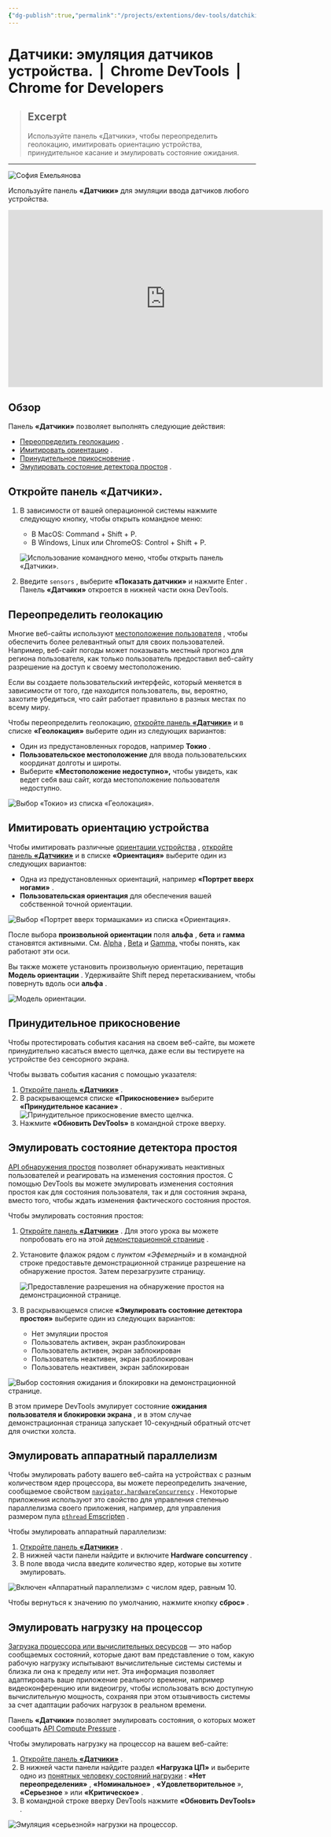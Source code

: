 ```yaml
---
{"dg-publish":true,"permalink":"/projects/extentions/dev-tools/datchiki-emulyacziya-datchikov-ustrojstva-chrome-dev-tools-chrome-for-developers/"}
---
```



# Датчики: эмуляция датчиков устройства.  |  Chrome DevTools  |  Chrome for Developers

> ## Excerpt
> Используйте панель «Датчики», чтобы переопределить геолокацию, имитировать ориентацию устройства, принудительное касание и эмулировать состояние ожидания.

---
![София Емельянова](https://web.dev/images/authors/sofiayem.jpg?hl=ru)

Используйте панель **«Датчики»** для эмуляции ввода датчиков любого устройства.

<iframe frameborder="0" allowfullscreen="" allow="accelerometer; autoplay; clipboard-write; encrypted-media; gyroscope; picture-in-picture; web-share" referrerpolicy="strict-origin-when-cross-origin" width="640" height="360" src="https://www.youtube.com/embed/7ma_ZyfrgYM?origin=https%3A%2F%2Fdeveloper.chrome.com&amp;autoplay&amp;controls&amp;embed_domain&amp;enablejsapi=1&amp;end&amp;hl&amp;showinfo&amp;start&amp;video-id=7ma_ZyfrgYM&amp;widgetid=1" id="widget2" data-title="YouTube video player" data-gtm-yt-inspected-183356566_95="true" data-gtm-yt-inspected-100007133_93="true" title="Debugging Project Fugu APIs #DevToolsTips"></iframe>

## Обзор

Панель **«Датчики»** позволяет выполнять следующие действия:

-   [Переопределить геолокацию](https://developer.chrome.com/docs/devtools/sensors?hl=ru#geolocation) .
-   [Имитировать ориентацию](https://developer.chrome.com/docs/devtools/sensors?hl=ru#orientation) .
-   [Принудительное прикосновение](https://developer.chrome.com/docs/devtools/sensors?hl=ru#touch) .
-   [Эмулировать состояние детектора простоя](https://developer.chrome.com/docs/devtools/sensors?hl=ru#idle) .

## Откройте панель «Датчики».

1.  В зависимости от вашей операционной системы нажмите следующую кнопку, чтобы открыть командное меню:
    
    -   В MacOS: Command + Shift + P.
    -   В Windows, Linux или ChromeOS: Control + Shift + P.
    
    ![Использование командного меню, чтобы открыть панель «Датчики».](https://developer.chrome.com/static/docs/devtools/sensors/image/using-command-menu-open-eb39c3bb5f9f3.png?hl=ru)
    
2.  Введите `sensors` , выберите **«Показать датчики»** и нажмите Enter . Панель **«Датчики»** откроется в нижней части окна DevTools.
    

## Переопределить геолокацию

Многие веб-сайты используют [местоположение пользователя](https://web.dev/user-location/?hl=ru) , чтобы обеспечить более релевантный опыт для своих пользователей. Например, веб-сайт погоды может показывать местный прогноз для региона пользователя, как только пользователь предоставил веб-сайту разрешение на доступ к своему местоположению.

Если вы создаете пользовательский интерфейс, который меняется в зависимости от того, где находится пользователь, вы, вероятно, захотите убедиться, что сайт работает правильно в разных местах по всему миру.

Чтобы переопределить геолокацию, [откройте панель **«Датчики»**](https://developer.chrome.com/docs/devtools/sensors?hl=ru#open-sensors) и в списке **«Геолокация»** выберите один из следующих вариантов:

-   Один из предустановленных городов, например **Токио** .
-   **Пользовательское местоположение** для ввода пользовательских координат долготы и широты.
-   Выберите **«Местоположение недоступно»,** чтобы увидеть, как ведет себя ваш сайт, когда местоположение пользователя недоступно.

![Выбор «Токио» из списка «Геолокация».](https://developer.chrome.com/static/docs/devtools/sensors/image/selecting-tokyo-the-g-928bc52b0e024.png?hl=ru)

## Имитировать ориентацию устройства

Чтобы имитировать различные [ориентации устройства](https://web.dev/device-orientation/?hl=ru) , [откройте панель **«Датчики»**](https://developer.chrome.com/docs/devtools/sensors?hl=ru#open-sensors) и в списке **«Ориентация»** выберите один из следующих вариантов:

-   Одна из предустановленных ориентаций, например **«Портрет вверх ногами»** .
-   **Пользовательская ориентация** для обеспечения вашей собственной точной ориентации.

![Выбор «Портрет вверх тормашками» из списка «Ориентация».](https://developer.chrome.com/static/docs/devtools/sensors/image/selecting-portrait-upsid-72b41d378278a.png?hl=ru)

После выбора **произвольной ориентации** поля **альфа** , **бета** и **гамма** становятся активными. См. [Alpha](https://web.dev/device-orientation/?hl=ru#alpha) , [Beta](https://web.dev/device-orientation/?hl=ru#beta) и [Gamma,](https://web.dev/device-orientation/?hl=ru#gamma) чтобы понять, как работают эти оси.

Вы также можете установить произвольную ориентацию, перетащив **Модель ориентации** . Удерживайте Shift перед перетаскиванием, чтобы повернуть вдоль оси **альфа** .

![Модель ориентации.](https://developer.chrome.com/static/docs/devtools/sensors/image/the-orientation-model-edf9a4ffee22.png?hl=ru)

## Принудительное прикосновение

Чтобы протестировать события касания на своем веб-сайте, вы можете принудительно касаться вместо щелчка, даже если вы тестируете на устройстве без сенсорного экрана.

Чтобы вызвать события касания с помощью указателя:

1.  [Откройте панель **«Датчики»**](https://developer.chrome.com/docs/devtools/sensors?hl=ru#open-sensors) .
2.  В раскрывающемся списке **«Прикосновение»** выберите **«Принудительное касание»** . ![Принудительное прикосновение вместо щелчка.](https://developer.chrome.com/static/docs/devtools/sensors/image/forcing-touch-instead-cl-0f522565fa18c.png?hl=ru)
3.  Нажмите **«Обновить DevTools»** в командной строке вверху.

## Эмулировать состояние детектора простоя

[API обнаружения простоя](https://developer.chrome.com/articles/idle-detection?hl=ru) позволяет обнаруживать неактивных пользователей и реагировать на изменения состояния простоя. С помощью DevTools вы можете эмулировать изменения состояния простоя как для состояния пользователя, так и для состояния экрана, вместо того, чтобы ждать изменения фактического состояния простоя.

Чтобы эмулировать состояния простоя:

1.  [Откройте панель **«Датчики»**](https://developer.chrome.com/docs/devtools/sensors?hl=ru#open-sensors) . Для этого урока вы можете попробовать его на этой [демонстрационной странице](https://idle-detection.glitch.me/) .
    
2.  Установите флажок рядом с _пунктом «Эфемерный»_ и в командной строке предоставьте демонстрационной странице разрешение на обнаружение простоя. Затем перезагрузите страницу.
    
    ![Предоставление разрешения на обнаружение простоя на демонстрационной странице.](https://developer.chrome.com/static/docs/devtools/sensors/image/granting-idle-detection-ed33d5e161ac3.png?hl=ru)
    
3.  В раскрывающемся списке **«Эмулировать состояние детектора простоя»** выберите один из следующих вариантов:
    
    -   Нет эмуляции простоя
    -   Пользователь активен, экран разблокирован
    -   Пользователь активен, экран заблокирован
    -   Пользователь неактивен, экран разблокирован
    -   Пользователь неактивен, экран заблокирован

![Выбор состояния ожидания и блокировки на демонстрационной странице.](https://developer.chrome.com/static/docs/devtools/sensors/image/selecting-idle-locked-s-693c72fe2e575.png?hl=ru)

В этом примере DevTools эмулирует состояние **ожидания пользователя и блокировки экрана** , и в этом случае демонстрационная страница запускает 10-секундный обратный отсчет для очистки холста.

## Эмулировать аппаратный параллелизм

Чтобы эмулировать работу вашего веб-сайта на устройствах с разным количеством ядер процессора, вы можете переопределить значение, сообщаемое свойством [`navigator.hardwareConcurrency`](https://developer.mozilla.org/docs/Web/API/Navigator/hardwareConcurrency) . Некоторые приложения используют это свойство для управления степенью параллелизма своего приложения, например, для управления размером пула [`pthread` Emscripten](https://emscripten.org/docs/porting/pthreads.html) .

Чтобы эмулировать аппаратный параллелизм:

1.  [Откройте панель **«Датчики»**](https://developer.chrome.com/docs/devtools/sensors?hl=ru#open-sensors) .
2.  В нижней части панели найдите и включите **Hardware concurrency** .
3.  В поле ввода числа введите количество ядер, которые вы хотите эмулировать.

![Включен «Аппаратный параллелизм» с числом ядер, равным 10.](https://developer.chrome.com/static/docs/devtools/sensors/image/hardware-concurrency.png?hl=ru)

Чтобы вернуться к значению по умолчанию, нажмите кнопку **сброс»** .

## Эмулировать нагрузку на процессор

[Загрузка процессора или вычислительных ресурсов](https://developer.chrome.com/docs/web-platform/compute-pressure?hl=ru) — это набор сообщаемых состояний, которые дают вам представление о том, какую рабочую нагрузку испытывают вычислительные системы системы и близка ли она к пределу или нет. Эта информация позволяет адаптировать ваше приложение реального времени, например видеоконференцию или видеоигру, чтобы использовать всю доступную вычислительную мощность, сохраняя при этом отзывчивость системы за счет адаптации рабочих нагрузок в реальном времени.

Панель **«Датчики»** позволяет эмулировать состояния, о которых может сообщать [API Compute Pressure](https://developer.mozilla.org/docs/Web/API/Compute_Pressure_API) .

Чтобы эмулировать нагрузку на процессор на вашем веб-сайте:

1.  [Откройте панель **«Датчики»**](https://developer.chrome.com/docs/devtools/sensors?hl=ru#open-sensors) .
2.  В нижней части панели найдите раздел **«Нагрузка ЦП»** и выберите одно из [понятных человеку состояний нагрузки](https://developer.mozilla.org/docs/Web/API/Compute_Pressure_API#pressure_states) : **«Нет переопределения»** , **«Номинальное»** , **«Удовлетворительное** », **«Серьезное** » или **«Критическое»** .
3.  В командной строке вверху DevTools нажмите **«Обновить DevTools»** .

![Эмуляция «серьезной» нагрузки на процессор.](https://developer.chrome.com/static/docs/devtools/sensors/image/emulate-cpu-pressure.png?hl=ru)

